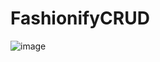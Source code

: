 # FashionifyCRUD
![image](https://github.com/sarthakaryan/FashionifyCRUD/assets/32753858/a4601705-1cac-4b39-8e0c-e61742c5dfaa)
